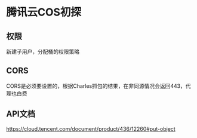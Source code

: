 # 腾讯云COS初探

## 权限

新建子用户，分配桶的权限策略

## CORS

CORS是必须要设置的，根据Charles抓包的结果，在非同源情况会返回443，代理也白费

## API文档

https://cloud.tencent.com/document/product/436/12260#put-object

​	